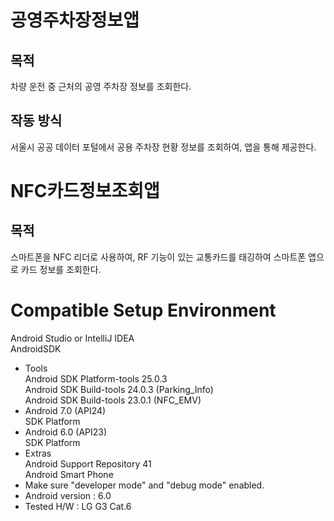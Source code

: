 # 공영주차장정보앱
## 목적
차량 운전 중 근처의 공영 주차장 정보를 조회한다.

## 작동 방식
서울시 공공 데이터 포털에서 공용 주차장 현황 정보를 조회하여, 
앱을 통해 제공한다. 

# NFC카드정보조회앱
## 목적
스마트폰을 NFC 리더로 사용하여, RF 기능이 있는 교통카드를 
태깅하여 스마트폰 앱으로 카드 정보를 조회한다. 


# Compatible Setup Environment
Android Studio or IntelliJ IDEA  
AndroidSDK
  - Tools  
    Android SDK Platform-tools 25.0.3  
    Android SDK Build-tools 24.0.3 (Parking_Info)  
    Android SDK Build-tools 23.0.1 (NFC_EMV)  
  - Android 7.0 (API24)  
    SDK Platform  
  - Android 6.0 (API23)  
    SDK Platform  
  - Extras  
    Android Support Repository 41  
Android Smart Phone  
  - Make sure "developer mode" and "debug mode" enabled.  
  - Android version : 6.0  
  - Tested H/W : LG G3 Cat.6  
